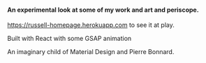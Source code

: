 #### An experimental look at some of my work and art and periscope.

https://russell-homepage.herokuapp.com to see it at play.

Built with React with some GSAP animation

An imaginary child of Material Design and Pierre Bonnard.
